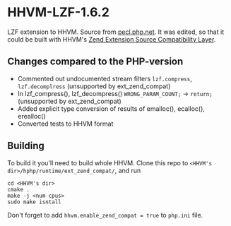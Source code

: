 # HHVM-LZF-1.6.2

LZF extension to HHVM. Source from [pecl.php.net](http://pecl.php.net/package/lzf). It was edited, so that it could be built with HHVM's [Zend Extension Source Compatibility Layer](https://github.com/facebook/hhvm/tree/master/hphp/runtime/ext_zend_compat).

## Changes compared to the PHP-version

- Commented out undocumented stream filters `lzf.compress`, `lzf.decomplress` (unsupported by ext_zend_compat)
- In lzf_compress(), lzf_decompress() `WRONG_PARAM_COUNT;` -> `return;` (unsupported by ext_zend_compat)
- Added explicit type conversion of results of emalloc(), ecalloc(), erealloc()
- Converted tests to HHVM format

## Building

To build it you'll need to build whole HHVM. Clone this repo to `<HHVM's dir>/hphp/runtime/ext_zend_compat/`, and run
```
cd <HHVM's dir>
cmake .
make -j <num cpus>
sudo make isntall
```

Don't forget to add `hhvm.enable_zend_compat = true` to `php.ini` file.
